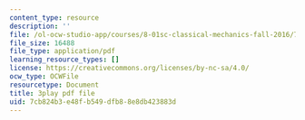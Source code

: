 ```yaml
---
content_type: resource
description: ''
file: /ol-ocw-studio-app/courses/8-01sc-classical-mechanics-fall-2016/7cb824b3e48fb549dfb88e8db423883d_L5jhg4q1Xvo.pdf
file_size: 16488
file_type: application/pdf
learning_resource_types: []
license: https://creativecommons.org/licenses/by-nc-sa/4.0/
ocw_type: OCWFile
resourcetype: Document
title: 3play pdf file
uid: 7cb824b3-e48f-b549-dfb8-8e8db423883d
---
```

